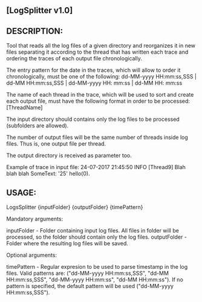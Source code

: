 [LogSplitter v1.0]
------------------

DESCRIPTION:
------------
  
Tool that reads all the log files of a given directory and reorganizes it in new files separating it according to the thread that has written each trace and ordering the traces of each output file chronologically.

The entry pattern for the date in the traces, which will allow to order it chronologically, must be one of the following:
dd-MM-yyyy HH:mm:ss,SSS | dd-MM HH:mm:ss,SSS | dd-MM-yyyy HH: mm:ss | dd-MM HH: mm:ss

The name of each thread in the trace, which will be used to sort and create each output file, must have the following format in order to be processed: [ThreadName]

The input directory should contains only the log files to be processed (subfolders are allowed).

The number of output files will be the same number of threads inside log files. Thus is, one output file per thread.

The output directory is received as parameter too.

Example of trace in input file: 24-07-2017 21:45:50 INFO [Thread9] Blah blah blah SomeText: '25' hello(0).  

USAGE:
------

LogsSplitter {inputFolder} {outputFolder} {timePattern}

Mandatory arguments:

inputFolder		- Folder containing input log files. All files in folder will be processed, so the folder should contain only the log files.
outputFolder	- Folder where the resulting log files will be saved.

Optional arguments:

timePattern		- Regular expresion to be used to parse timestamp in the log files. Valid patterns are: ("dd-MM-yyyy HH:mm:ss,SSS", "dd-MM HH:mm:ss,SSS", "dd-MM-yyyy HH:mm:ss", "dd-MM HH:mm:ss"). If no pattern is specified, the default pattern will be used ("dd-MM-yyyy HH:mm:ss,SSS").